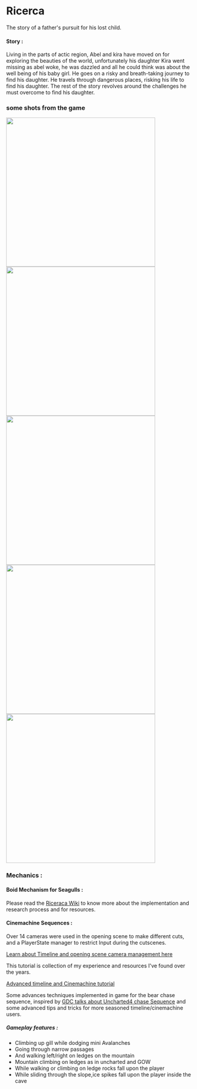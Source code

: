 # Ricerca
The story of a father's pursuit for his lost child.

#### Story :
Living in the parts of actic region, Abel and kira have moved on for exploring the beauties of the world, unfortunately his daughter Kira went missing as abel woke, he was dazzled and all he could think was about the well being of his baby girl. He goes on a risky and breath-taking journey to find his daughter. He travels through dangerous places, risking his life to find his daughter. The rest of the story revolves around the challenges he must overcome to find his daughter.

### some shots from the game
<p float="left">
  <img src="https://github.com/Quantum-Fringe-Entertainment/Ricerca/blob/master/ricerca%20SS/1.png" width="400" />
  <img src="https://github.com/Quantum-Fringe-Entertainment/Ricerca/blob/master/ricerca%20SS/2.png" width="400" /> 
  <img src="https://github.com/Quantum-Fringe-Entertainment/Ricerca/blob/master/ricerca%20SS/3.png" width="400" />
  <img src="https://github.com/Quantum-Fringe-Entertainment/Ricerca/blob/master/ricerca%20SS/4.png" width="400" /> 
  <img src="https://github.com/Quantum-Fringe-Entertainment/Ricerca/blob/master/ricerca%20SS/5.png" width="400" />
</p>

### Mechanics : 
#### Boid Mechanism for Seagulls :
Please read the [Riceraca Wiki](https://github.com/Quantum-Fringe-Entertainment/Ricerca/wiki) to know more about the implementation and research process and for resources.
#### Cinemachine Sequences :
Over 14 cameras were used in the opening scene to make different cuts, and a PlayerState manager to restrict Input during the cutscenes.

[Learn about Timeline and opening scene camera management here]()

This tutorial is collection of my experience and resources I've found over the years.

[Advanced timeline and Cinemachine tutorial]()

Some advances techniques implemented in game for the bear chase sequence, inspired by [GDC talks about Uncharted4 chase Sequence]() and some advanced tips and tricks for more seasoned timeline/cinemachine users.

##### Gameplay features : 
- Climbing up gill while dodging mini Avalanches
- Going through narrow passages
- And walking left/right on ledges on the mountain
- Mountain climbing on ledges as in uncharted and GOW
- While walking or climbing on ledge rocks fall upon the player
- While sliding through the slope,ice spikes fall upon the player inside the cave

